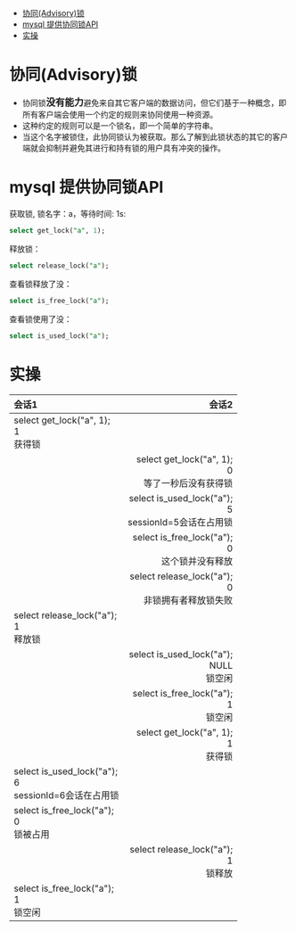 * [协同(Advisory)锁](#协同advisory锁)
* [mysql 提供协同锁API](#mysql-提供协同锁api)
* [实操](#实操)


# 协同(Advisory)锁
* 协同锁<big>**没有能力**</big>避免来自其它客户端的数据访问，但它们基于一种概念，即所有客户端会使用一个约定的规则来协同使用一种资源。
* 这种约定的规则可以是一个锁名，即一个简单的字符串。
* 当这个名字被锁住，此协同锁认为被获取。那么了解到此锁状态的其它的客户端就会抑制并避免其进行和持有锁的用户具有冲突的操作。


# mysql 提供协同锁API
获取锁, 锁名字：a，等待时间: 1s:
```sql
select get_lock("a", 1);
```
释放锁：
```sql
select release_lock("a");
```
查看锁释放了没：
```sql
select is_free_lock("a");
```
查看锁使用了没：
```sql
select is_used_lock("a");
```

# 实操
|  会话1   | 会话2  |
| :-----| ----: | 
| select get_lock("a", 1); <br> 1 <br> 获得锁|  |
|   | select get_lock("a", 1);  <br> 0 <br> 等了一秒后没有获得锁 |
|   | select is_used_lock("a");  <br> 5  <br> sessionId=5会话在占用锁|
|   | select is_free_lock("a");  <br> 0  <br> 这个锁并没有释放|
|   | select release_lock("a");  <br> 0 <br> 非锁拥有者释放锁失败|
| select release_lock("a"); <br> 1 <br> 释放锁 |   |
|   | select is_used_lock("a"); <br> NULL <br> 锁空闲 |
|   | select is_free_lock("a"); <br> 1 <br> 锁空闲 |
|   | select get_lock("a", 1); <br> 1 <br> 获得锁|
|select is_used_lock("a"); <br> 6 <br> sessionId=6会话在占用锁   |  |
| select is_free_lock("a"); <br> 0 <br> 锁被占用  |  |
| | select release_lock("a"); <br> 1 <br> 锁释放   |
|select is_free_lock("a"); <br> 1 <br> 锁空闲 |  |